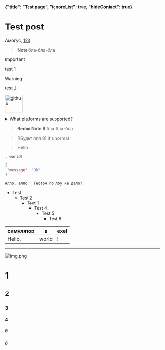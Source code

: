 #### {"title": "Test page", "ignoreList": true, "hideContact": true}
# Test post
Амогус, 
[123](https://simplykel.ru)

> **Note**
> бла-бла-бла

> [!IMPORTANT]
> test 1

> [!WARNING]
> test 2

<a href="https://github.com/simply-kel/simplykel.ru"><img alt="github" height="56" src="https://cdn.jsdelivr.net/npm/@intergrav/devins-badges@3/assets/cozy/available/github_vector.svg"></a>

<details>
<summary>What platforms are supported?</summary>

* YouTube
* SoundCloud
* Spotify
* Yandex Music
* Deezer
* Apple Music
* Flowery TTS
* Twitch streams
* Bandcamp
* Vimeo
* HTTP(s) links
    * MP3
    * FLAC
    * MP3
    * Matroska/WebM (AAC, Opus or Vorbis codecs)
    * MP4/M4A (AAC codec)
    * OGG streams (Opus, Vorbis and FLAC codecs)
    * AAC streams
    * Stream playlists (M3U and PLS)
### Configuration
Go to the "TOP SECRET!" category, or `./config/WaterPlayer/config.json` to specify tokens.<br>
For all supported urls and queries see [here](https://github.com/topi314/LavaSrc#supported-urls-and-queries)

To get your Spotify clientId & clientSecret go [here](https://developer.spotify.com/dashboard/applications)<br>
*Countries code [here](https://gist.github.com/frankkienl/a594807bf0dcd23fdb1b)

To get your Apple Music api token go [here](https://github.com/topi314/LavaSrc#apple-music)

To get your Yandex Music access token go [here](https://github.com/topi314/LavaSrc#yandex-music)


</details>

> **Redmi Note 9**
> бла-бла-бла

> [!Будет ппл 8]
> it's normal

> Hello
```txt
, world!
```

```JSON
{
 "message": "Ok"
}
```

`Алло, алло.  Тестом по лбу не дало?`

* Test
  * Test 2
    * Test 3
      * Test 4
        * Test 5
          * Test 6

симулятор | в | exel
--- | --- | ---
Hello, | world | !

<hr>

![img.png](https://simplykel.ru/ass/icons/alinaSeaDrive.png)

# 1
## 2
### 3
#### 4
##### 5
###### 6
<br>
